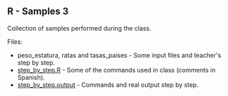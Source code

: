 R - Samples 3
-------------

Collection of samples performed during the class.

Files: 

 * peso_estatura, ratas and tasas_paises - Some input files and teacher's step by step.
 * [step_by_step.R](step_by_step.R) - Some of the commands used in class (comments in Spanish).
 * [step_by_step.output](step_by_step.output) - Commands and real output step by step.
 
